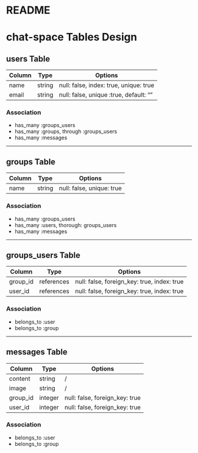 # README

# chat-space Tables Design

## users Table

|Column|Type|Options|
|---|---|---|
|name|string|null: false, index: true, unique: true|
|email|string|null: false, unique :true, default: “”|

### Association
- has_many :groups_users
- has_many :groups, through :groups_users
- has_many :messages

- - -

## groups Table

|Column|Type|Options|
|---|---|---|
|name|string|null: false, unique: true|

### Association
- has_many :groups_users
- has_many :users, thorough: groups_users
- has_many :messages

- - -

## groups_users Table

|Column|Type|Options|
|---|---|---|
|group_id|references|null: false, foreign_key: true, index: true|
|user_id|references|null: false, foreign_key: true, index: true|

### Association
- belongs_to :user
- belongs_to :group

- - -

## messages Table

|Column|Type|Options|
|---|---|---|
|content|string|/|
|image|string|/|
|group_id|integer|null: false, foreign_key: true|
|user_id|integer|null: false, foreign_key: true|

### Association
- belongs_to :user
- belongs_to :group

